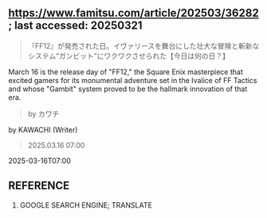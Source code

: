 ## https://www.famitsu.com/article/202503/36282; last accessed: 20250321

> 『FF12』が発売された日。イヴァリースを舞台にした壮大な冒険と斬新なシステム“ガンビット”にワクワクさせられた【今日は何の日？】

March 16 is the release day of "FF12," the Square Enix masterpiece that excited gamers for its monumental adventure set in the Ivalice of FF Tactics and whose "Gambit" system proved to be the hallmark innovation of that era.

> by カワチ

by KAWACHI (Writer)

> 2025.03.16 07:00

2025-03-16T07:00

## REFERENCE

1) GOOGLE SEARCH ENGINE; TRANSLATE